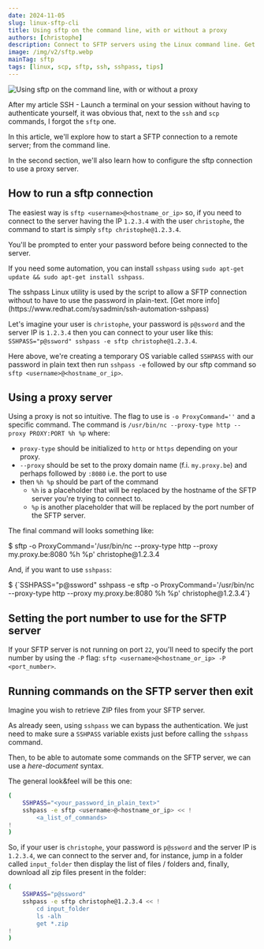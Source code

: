 ```yaml
---
date: 2024-11-05
slug: linux-sftp-cli
title: Using sftp on the command line, with or without a proxy
authors: [christophe]
description: Connect to SFTP servers using the Linux command line. Get tips on automation with sshpass, setting custom ports, and configuring proxy server access.
image: /img/v2/sftp.webp
mainTag: sftp
tags: [linux, scp, sftp, ssh, sshpass, tips]
---
```

<!-- cspell:ignore sshpass,ssword -->

![Using sftp on the command line, with or without a proxy](/img/v2/sftp.webp)

After my article <Link to="/blog/linux-ssh-scp">SSH - Launch a terminal on your session without having to authenticate yourself</Link>, it was obvious that, next to the `ssh` and `scp` commands, I forgot the `sftp` one.

In this article, we'll explore how to start a SFTP connection to a remote server; from the command line.

In the second section, we'll also learn how to configure the sftp connection to use a proxy server.

<!-- truncate -->

## How to run a sftp connection

The easiest way is `sftp <username>@<hostname_or_ip>` so, if you need to connect to the server having the IP `1.2.3.4` with the user `christophe`, the command to start is simply `sftp christophe@1.2.3.4`.

You'll be prompted to enter your password before being connected to the server.

If you need some automation, you can install `sshpass` using `sudo apt-get update && sudo apt-get install sshpass`.

<AlertBox variant="note" title="">
The sshpass Linux utility is used by the script to allow a SFTP connection without to have to use the password in plain-text. [Get more info](https://www.redhat.com/sysadmin/ssh-automation-sshpass)

</AlertBox>

Let's imagine your user is `christophe`, your password is `p@ssword` and the server IP is `1.2.3.4` then you can connect to your user like this: `SSHPASS="p@ssword" sshpass -e sftp christophe@1.2.3.4`.

Here above, we're creating a temporary OS variable called `SSHPASS` with our password in plain text then run `sshpass -e` followed by our sftp command so `sftp <username>@<hostname_or_ip>`.

## Using a proxy server

Using a proxy is not so intuitive. The flag to use is `-o ProxyCommand=''` and a specific command. The command is `/usr/bin/nc --proxy-type http --proxy PROXY:PORT %h %p` where:

* `proxy-type` should be initialized to `http` or `https` depending on your proxy.
* `--proxy` should be set to the proxy domain name (f.i. `my.proxy.be`) and perhaps followed by `:8080` i.e. the port to use
* then `%h %p` should be part of the command
  * `%h` is a placeholder that will be replaced by the hostname of the SFTP server you're trying to connect to.
  * `%p` is another placeholder that will be replaced by the port number of the SFTP server.

The final command will looks something like:

<Terminal>
$ sftp -o ProxyCommand='/usr/bin/nc --proxy-type http --proxy my.proxy.be:8080 %h %p' christophe@1.2.3.4
</Terminal>

And, if you want to use `sshpass`:

<Terminal>
$ {`SSHPASS="p@ssword" sshpass -e sftp -o ProxyCommand='/usr/bin/nc --proxy-type http --proxy my.proxy.be:8080 %h %p' christophe@1.2.3.4`}
</Terminal>

## Setting the port number to use for the SFTP server

If your SFTP server is not running on port `22`, you'll need to specify the port number by using the `-P` flag: `sftp <username>@<hostname_or_ip> -P <port_number>`.

## Running commands on the SFTP server then exit

Imagine you wish to retrieve ZIP files from your SFTP server.

As already seen, using `sshpass` we can bypass the authentication. We just need to make sure a `SSHPASS` variable exists just before calling the `sshpass` command.

Then, to be able to automate some commands on the SFTP server, we can use a *here-document* syntax.

The general look&feel will be this one:

```bash
(
    SSHPASS="<your_password_in_plain_text>"
    sshpass -e sftp <username>@<hostname_or_ip> << !
        <a_list_of_commands>
!
)
```

So, if your user is `christophe`, your password is `p@ssword` and the server IP is `1.2.3.4`, we can connect to the server and, for instance, jump in a folder called `input_folder` then display the list of files / folders and, finally, download all zip files present in the folder:

```bash
(
    SSHPASS="p@ssword"
    sshpass -e sftp christophe@1.2.3.4 << !
        cd input_folder
        ls -alh
        get *.zip
!
)
```
